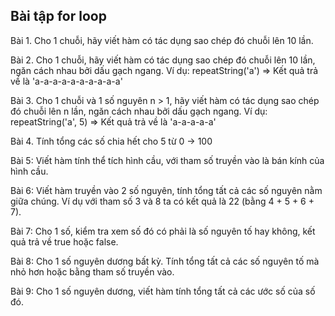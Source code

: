 ## Bài tập for loop

Bài 1. Cho 1 chuỗi, hãy viết hàm có tác dụng sao chép đó chuỗi lên 10 lần.

Bài 2. Cho 1 chuỗi, hãy viết hàm có tác dụng sao chép đó chuỗi lên 10 lần, ngăn cách nhau bởi dấu gạch ngang. 
Ví dụ: repeatString('a') => Kết quả trả về là 'a-a-a-a-a-a-a-a-a-a'

Bài 3. Cho 1 chuỗi và 1 số nguyên n > 1, hãy viết hàm có tác dụng sao chép đó chuỗi lên n lần, ngăn cách nhau bởi dấu gạch ngang. 
Ví dụ: repeatString('a', 5) => Kết quả trả về là 'a-a-a-a-a'

Bài 4. Tính tổng các số chia hết cho 5 từ 0 -> 100

Bài 5: Viết hàm tính thể tích hình cầu, với tham số truyền vào là bán kính của hình cầu.

Bài 6: Viết hàm truyền vào 2 số nguyên, tính tổng tất cả các số nguyên nằm giữa chúng. Ví dụ với 
tham số 3 và 8 ta có kết quả là 22 (bằng 4 + 5 + 6 + 7).

Bài 7: Cho 1 số, kiểm tra xem số đó có phải là số nguyên tố hay không, kết quả trả về true hoặc false. 

Bài 8: Cho 1 số nguyên dương bất kỳ. Tính tổng tất cả các số nguyên tố mà nhỏ hơn hoặc bằng tham 
số truyền vào.

Bài 9: Cho 1 số nguyên dương, viết hàm tính tổng tất cả các ước số của số đó.
